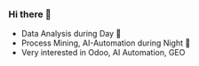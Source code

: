 ### Hi there 👋

- Data Analysis during Day 🌄
- Process Mining, AI-Automation during Night 🌃
- Very interested in Odoo, AI Automation, GEO

